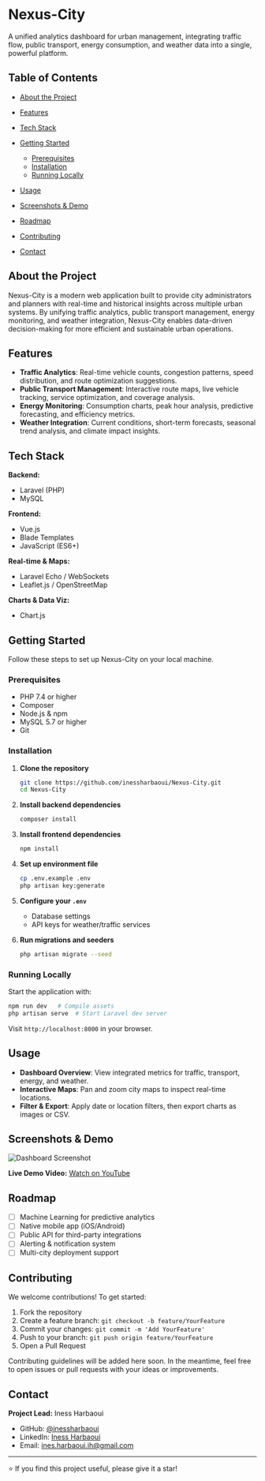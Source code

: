 # Nexus-City

A unified analytics dashboard for urban management, integrating traffic flow, public transport, energy consumption, and weather data into a single, powerful platform.

## Table of Contents

* [About the Project](#about-the-project)
* [Features](#features)
* [Tech Stack](#tech-stack)
* [Getting Started](#getting-started)

  * [Prerequisites](#prerequisites)
  * [Installation](#installation)
  * [Running Locally](#running-locally)
* [Usage](#usage)
* [Screenshots & Demo](#screenshots--demo)
* [Roadmap](#roadmap)
* [Contributing](#contributing)
* [Contact](#contact)

## About the Project

Nexus-City is a modern web application built to provide city administrators and planners with real-time and historical insights across multiple urban systems. By unifying traffic analytics, public transport management, energy monitoring, and weather integration, Nexus-City enables data-driven decision-making for more efficient and sustainable urban operations.

## Features

* **Traffic Analytics**: Real-time vehicle counts, congestion patterns, speed distribution, and route optimization suggestions.
* **Public Transport Management**: Interactive route maps, live vehicle tracking, service optimization, and coverage analysis.
* **Energy Monitoring**: Consumption charts, peak hour analysis, predictive forecasting, and efficiency metrics.
* **Weather Integration**: Current conditions, short-term forecasts, seasonal trend analysis, and climate impact insights.

## Tech Stack

**Backend:**

* Laravel (PHP)
* MySQL

**Frontend:**

* Vue.js
* Blade Templates
* JavaScript (ES6+)

**Real-time & Maps:**

* Laravel Echo / WebSockets
* Leaflet.js / OpenStreetMap

**Charts & Data Viz:**

* Chart.js

## Getting Started

Follow these steps to set up Nexus-City on your local machine.

### Prerequisites

* PHP 7.4 or higher
* Composer
* Node.js & npm
* MySQL 5.7 or higher
* Git

### Installation

1. **Clone the repository**

   ```bash
   git clone https://github.com/inessharbaoui/Nexus-City.git
   cd Nexus-City
   ```
2. **Install backend dependencies**

   ```bash
   composer install
   ```
3. **Install frontend dependencies**

   ```bash
   npm install
   ```
4. **Set up environment file**

   ```bash
   cp .env.example .env
   php artisan key:generate
   ```
5. **Configure your `.env`**

   * Database settings
   * API keys for weather/traffic services
6. **Run migrations and seeders**

   ```bash
   php artisan migrate --seed
   ```

### Running Locally

Start the application with:

```bash
npm run dev   # Compile assets
php artisan serve  # Start Laravel dev server
```

Visit `http://localhost:8000` in your browser.

## Usage

* **Dashboard Overview**: View integrated metrics for traffic, transport, energy, and weather.
* **Interactive Maps**: Pan and zoom city maps to inspect real-time locations.
* **Filter & Export**: Apply date or location filters, then export charts as images or CSV.

## Screenshots & Demo

![Dashboard Screenshot](screenshots/dashboard.png)

**Live Demo Video:** [Watch on YouTube](https://youtu.be/your-demo-link)

## Roadmap

* [ ] Machine Learning for predictive analytics
* [ ] Native mobile app (iOS/Android)
* [ ] Public API for third-party integrations
* [ ] Alerting & notification system
* [ ] Multi-city deployment support

## Contributing

We welcome contributions! To get started:

1. Fork the repository
2. Create a feature branch: `git checkout -b feature/YourFeature`
3. Commit your changes: `git commit -m 'Add YourFeature'`
4. Push to your branch: `git push origin feature/YourFeature`
5. Open a Pull Request

Contributing guidelines will be added here soon. In the meantime, feel free to open issues or pull requests with your ideas or improvements.

## Contact

**Project Lead:** Iness Harbaoui

* GitHub: [@inessharbaoui](https://github.com/inessharbaoui)
* LinkedIn: [Iness Harbaoui](https://linkedin.com/in/iness-harbaoui-969298279)
* Email: [ines.harbaoui.ih@gmail.com](mailto:ines.harbaoui.ih@gmail.com)

---

⭐ If you find this project useful, please give it a star!
